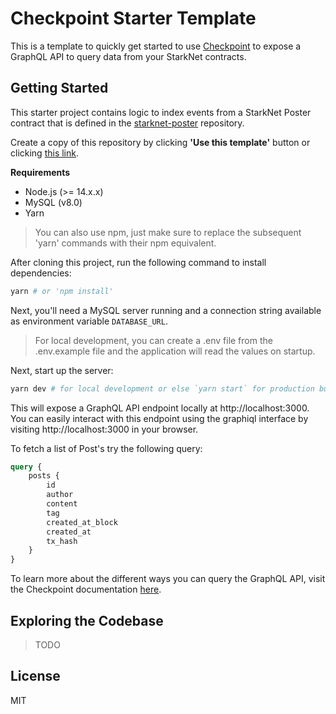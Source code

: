 # Checkpoint Starter Template

This is a template to quickly get started to use [Checkpoint](https://docs.checkpoint.fyi)
to expose a GraphQL API to query data from your StarkNet contracts.

## Getting Started

This starter project contains logic to index events from a StarkNet Poster contract that is defined in the
[starknet-poster](https://github.com/snapshot-labs/starknet-poster/blob/master/contracts/Poster.cairo) repository.

Create a copy of this repository by clicking **'Use this template'** button or clicking [this
link](https://github.com/snapshot-labs/checkpoint-template/generate).

**Requirements**

- Node.js (>= 14.x.x)
- MySQL (v8.0)
- Yarn

> You can also use npm, just make sure to replace the subsequent 'yarn' commands with their npm equivalent.

After cloning this project, run the following command to install dependencies:

```bash
yarn # or 'npm install'
```

Next, you'll need a MySQL server running and a connection string available as environment variable `DATABASE_URL`.

> For local development, you can create a .env file from the .env.example file and the application will read the values on startup.

Next, start up the server:

```bash
yarn dev # for local development or else `yarn start` for production build.

```

This will expose a GraphQL API endpoint locally at http://localhost:3000. You can easily interact with this endpoint using the graphiql interface by visiting http://localhost:3000 in your browser.

To fetch a list of Post's try the following query:

```graphql
query {
	posts {
		id
		author
		content
		tag
		created_at_block
		created_at
		tx_hash
	}
}
```

To learn more about the different ways you can query the GraphQL API, visit the Checkpoint documentation [here](https://docs.checkpoint.fyi/core-concepts/entity-schema).

## Exploring the Codebase

> TODO

## License

MIT
